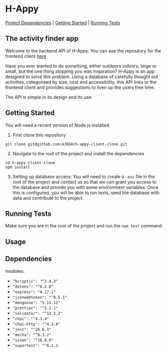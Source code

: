 # H-Appy

[Project Dependencies](dependencies) | [Getting Started](#getting-started) | [Running Tests](#running-tests)

## The activity finder app

Welcome to the backend API of H-Appy. You can see the repository for the frontend client [here](https://github.com/AJ8GH/h-appy-client-clone)

Have you ever wanted to do something, either outdoors indoors, large or small, but the one thing stopping you was inspiration? H-Appy is an app designed to solve this problem. Using a database of carefully thought out activities, categorised by size, cost and accessibility, this API links to the frontend client and provides suggestions to liven up the users free time.

The API is simple in its design and its use.

## Getting Started

You will need a recent version of Node.js installed.

1. First clone this repository

```shell
git clone git@github.com:AJ8GH/h-appy-client-clone.git
```

2. Navigate to the root of the project and install the dependencies
```shell
cd h-appy-client-clone
npm install
```

3. Setting up database access: You will need to create a `.env` file in the root of the project and contact us so that we can grant you access to the database and provide you with some environment variables. Once this is configured, you will be able to run tests, seed the database with data and contribute to the project.

## Running Tests

Make sure you are in the root of the project and run the `npm test` command.

## Usage


## Dependencies

modules:
- `"bcryptjs": "^2.4.3"`
- `"dotenv": "^8.2.0"`
- `"express": "4.17.1"`
- `"jsonwebtoken": "^8.5.1"`
- `"mongoose": "5.11.12"`
- `"prettier": "^2.2.1"`
- `"validator": "^13.5.2"`
- `"chai": "^4.3.4"`
- `"chai-http": "^4.3.0"`
- `"jest": "^26.6.3"`
- `"mocha": "^8.3.2"`
- `"sinon": "^10.0.0"`
- `"supertest": "^6.1.3`
